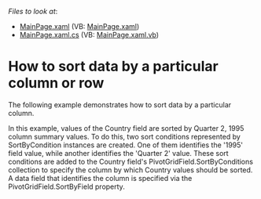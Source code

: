 <!-- default file list -->
*Files to look at*:

* [MainPage.xaml](./CS/DXPivotGrid_SortByColumn/MainPage.xaml) (VB: [MainPage.xaml](./VB/DXPivotGrid_SortByColumn/MainPage.xaml))
* [MainPage.xaml.cs](./CS/DXPivotGrid_SortByColumn/MainPage.xaml.cs) (VB: [MainPage.xaml.vb](./VB/DXPivotGrid_SortByColumn/MainPage.xaml.vb))
<!-- default file list end -->
# How to sort data by a particular column or row


<p>The following example demonstrates how to sort data by a particular column.</p><p>In this example, values of the Country field are sorted by Quarter 2, 1995 column summary values. To do this, two sort conditions represented by SortByCondition instances are created. One of them identifies the '1995' field value, while another identifies the 'Quarter 2' value. These sort conditions are added to the Country field's PivotGridField.SortByConditions collection to specify the column by which Country values should be sorted. A data field that identifies the column is specified via the PivotGridField.SortByField property.</p><br />


<br/>


